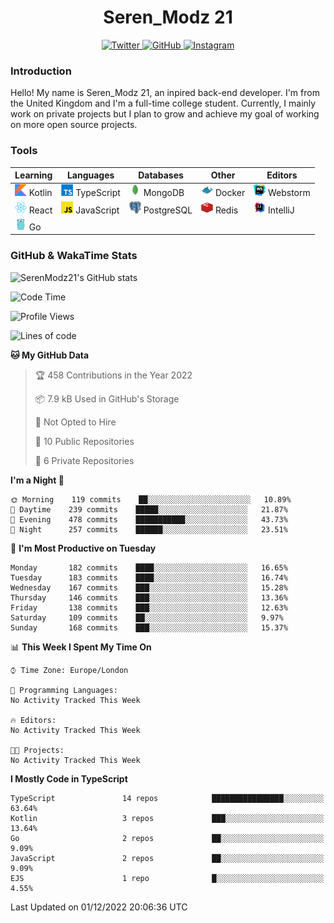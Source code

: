<div align="center">
  <h1>Seren_Modz 21</h1>
  <a href="https://twitter.com/SerenModz21">
    <img alt="Twitter" src="https://img.shields.io/badge/twitter%20-%231DA1F2.svg?&style=for-the-badge&logo=Twitter&logoColor=white">
  </a>
  <a href="https://github.com/SerenModz21">
    <img alt="GitHub" src="https://img.shields.io/badge/github%20-%23121011.svg?&style=for-the-badge&logo=github&logoColor=white">
  </a>
  <a href="https://www.instagram.com/serenmodz21">
    <img alt="Instagram" src="https://img.shields.io/badge/instagram%20-%23E4405F.svg?&style=for-the-badge&logo=Instagram&logoColor=white">
  </a>
</div>

### Introduction

Hello! My name is Seren_Modz 21, an inpired back-end developer. I'm from the United Kingdom and I'm a full-time college student. Currently, I mainly work on private projects but I plan to grow and achieve my goal of working on more open source projects. 

### Tools

 **Learning**                                        | **Languages**                                               | **Databases**                                               | **Other**                                           | **Editors**                                                  
-----------------------------------------------------|-------------------------------------------------------------|-------------------------------------------------------------|-----------------------------------------------------|--------------------------------------------------------------
 <img width="19px" src="./assets/kotlin.svg"> Kotlin | <img width="19px" src="./assets/typescript.svg"> TypeScript | <img width="19px" src="./assets/mongodb.svg"> MongoDB       | <img width="19px" src="./assets/docker.svg"> Docker | <img width="19px" src="./assets/webstorm.svg"> Webstorm      
 <img width="19px" src="./assets/react.svg"> React   | <img width="19px" src="./assets/javascript.svg"> JavaScript | <img width="19px" src="./assets/postgresql.svg"> PostgreSQL | <img width="19px" src="./assets/redis.svg"> Redis   | <img width="19px" src="./assets/intellij-idea.svg"> IntelliJ
 <img width="19px" src="./assets/go.svg"> Go         |                                                             |                                                             |                                                     |                                                                                                               

### GitHub & WakaTime Stats

![SerenModz21's GitHub stats](https://github-readme-stats.vercel.app/api?username=SerenModz21&show_icons=true&theme=dark)

<!--START_SECTION:waka-->
![Code Time](http://img.shields.io/badge/Code%20Time-1%2C597%20hrs%209%20mins-blue)

![Profile Views](http://img.shields.io/badge/Profile%20Views-19-blue)

![Lines of code](https://img.shields.io/badge/From%20Hello%20World%20I%27ve%20Written-11%20Thousand%20lines%20of%20code-blue)

**🐱 My GitHub Data** 

> 🏆 458 Contributions in the Year 2022
 > 
> 📦 7.9 kB Used in GitHub's Storage 
 > 
> 🚫 Not Opted to Hire
 > 
> 📜 10 Public Repositories 
 > 
> 🔑 6 Private Repositories  
 > 
**I'm a Night 🦉** 

```text
🌞 Morning    119 commits    ██░░░░░░░░░░░░░░░░░░░░░░░   10.89% 
🌆 Daytime    239 commits    █████░░░░░░░░░░░░░░░░░░░░   21.87% 
🌃 Evening    478 commits    ███████████░░░░░░░░░░░░░░   43.73% 
🌙 Night      257 commits    ██████░░░░░░░░░░░░░░░░░░░   23.51%

```
📅 **I'm Most Productive on Tuesday** 

```text
Monday       182 commits    ████░░░░░░░░░░░░░░░░░░░░░   16.65% 
Tuesday      183 commits    ████░░░░░░░░░░░░░░░░░░░░░   16.74% 
Wednesday    167 commits    ███░░░░░░░░░░░░░░░░░░░░░░   15.28% 
Thursday     146 commits    ███░░░░░░░░░░░░░░░░░░░░░░   13.36% 
Friday       138 commits    ███░░░░░░░░░░░░░░░░░░░░░░   12.63% 
Saturday     109 commits    ██░░░░░░░░░░░░░░░░░░░░░░░   9.97% 
Sunday       168 commits    ███░░░░░░░░░░░░░░░░░░░░░░   15.37%

```


📊 **This Week I Spent My Time On** 

```text
⌚︎ Time Zone: Europe/London

💬 Programming Languages: 
No Activity Tracked This Week

🔥 Editors: 
No Activity Tracked This Week

🐱‍💻 Projects: 
No Activity Tracked This Week

```

**I Mostly Code in TypeScript** 

```text
TypeScript               14 repos            ████████████████░░░░░░░░░   63.64% 
Kotlin                   3 repos             ███░░░░░░░░░░░░░░░░░░░░░░   13.64% 
Go                       2 repos             ██░░░░░░░░░░░░░░░░░░░░░░░   9.09% 
JavaScript               2 repos             ██░░░░░░░░░░░░░░░░░░░░░░░   9.09% 
EJS                      1 repo              █░░░░░░░░░░░░░░░░░░░░░░░░   4.55%

```



 Last Updated on 01/12/2022 20:06:36 UTC
<!--END_SECTION:waka-->
